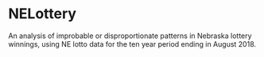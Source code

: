 # NELottery
An analysis of improbable or disproportionate patterns in Nebraska lottery winnings, using NE lotto data for the ten year period ending in August 2018. 
